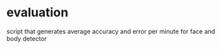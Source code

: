 # evaluation
script that generates average accuracy and error per minute for face and body detector
